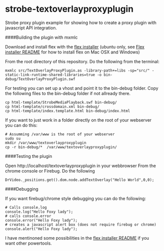 strobe-textoverlayproxyplugin
=================================

Strobe proxy plugin example for showing how to create a proxy plugin with javascript API integration.

####Building the plugin with mxmlc

Download and install flex with the [flex installer](https://github.com/aptoma/flex-installer "Flex installer") (ubuntu only, see [Flex installer README](https://github.com/aptoma/flex-installer) for how to install flex on Mac OSX and Windows)

From the root directory of this repository. Do the following from the terminal:

    mxmlc src/TextOverlayProxyPlugin.as -library-path+=libs -sp="src/" -static-link-runtime-shared-libraries=true -o bin-debug/TextOverlayProxyPlugin.swf

For testing you can set up a vhost and point it to the bin-debug folder. Copy the following files to the bin-debug folder if not 
allready there.

    cp html-template/StrobeMediaPlayback.swf bin-debug/
    cp html-template/crossdomain.xml bin-debug/
    cp html-template/index.template.html bin-debug/index.html

If you want to just work in a folder directly on the root of your webserver you can do this:

    # Assumming /var/www is the root of your webserver
    sudo su
    mkdir /var/www/textoverlayproxyplugin
    cp -r bin-debug/*  /var/www/textoverlayproxyplugin/

####Testing the plugin

Open http://localhost/textoverlayproxyplugin in your webbrowser
From the chrome console or Firebug. Do the following

    DrVideo._positions.get().dom.node.addTextOverlay("Hello World",0,0);

####Debugging

If you want firebug/chrome style debugging you can do the following:

    # Calls console.log
    console.log("Hello Foxy lady");
    # calls console.error
    console.error("Hello Foxy lady");
    # creates a javascript alert box (does not require firebug or chrome)
    console.alert("Hello Foxy lady");

I have mentinoned some possibilities in the [flex installer README](https://github.com/johansyd/flex-installer "Flex installer") if you want other powertools.

